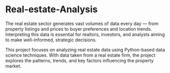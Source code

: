 # Real-estate-Analysis
The real estate sector generates vast volumes of data every day — from property listings and prices to buyer preferences and location trends. Interpreting this data is essential for realtors, investors, and analysts aiming to make well-informed, strategic decisions.

This project focuses on analyzing real estate data using Python-based data science techniques. With data taken from a real estate firm, the project explores the patterns, trends, and key factors influencing the property market.
